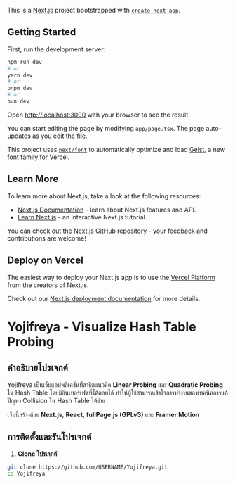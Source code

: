 This is a [Next.js](https://nextjs.org) project bootstrapped with [`create-next-app`](https://nextjs.org/docs/app/api-reference/cli/create-next-app).

## Getting Started

First, run the development server:

```bash
npm run dev
# or
yarn dev
# or
pnpm dev
# or
bun dev
```

Open [http://localhost:3000](http://localhost:3000) with your browser to see the result.

You can start editing the page by modifying `app/page.tsx`. The page auto-updates as you edit the file.

This project uses [`next/font`](https://nextjs.org/docs/app/building-your-application/optimizing/fonts) to automatically optimize and load [Geist](https://vercel.com/font), a new font family for Vercel.

## Learn More

To learn more about Next.js, take a look at the following resources:

- [Next.js Documentation](https://nextjs.org/docs) - learn about Next.js features and API.
- [Learn Next.js](https://nextjs.org/learn) - an interactive Next.js tutorial.

You can check out [the Next.js GitHub repository](https://github.com/vercel/next.js) - your feedback and contributions are welcome!

## Deploy on Vercel

The easiest way to deploy your Next.js app is to use the [Vercel Platform](https://vercel.com/new?utm_medium=default-template&filter=next.js&utm_source=create-next-app&utm_campaign=create-next-app-readme) from the creators of Next.js.

Check out our [Next.js deployment documentation](https://nextjs.org/docs/app/building-your-application/deploying) for more details.



# Yojifreya - Visualize Hash Table Probing

## คำอธิบายโปรเจกต์
Yojifreya เป็นเว็บแอปพลิเคชันที่สาธิตแนวคิด **Linear Probing** และ **Quadratic Probing** ใน Hash Table โดยมีอินเทอร์เฟซที่โต้ตอบได้ ทำให้ผู้ใช้สามารถเข้าใจการทำงานของเทคนิคการแก้ปัญหา Collision ใน Hash Table ได้ง่าย

เว็บนี้สร้างด้วย **Next.js**, **React**, **fullPage.js (GPLv3)** และ **Framer Motion**

## การติดตั้งและรันโปรเจกต์

1. **Clone โปรเจกต์**
```bash
git clone https://github.com/USERNAME/Yojifreya.git
cd Yojifreya
